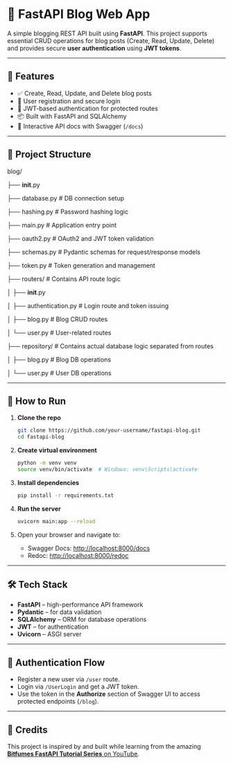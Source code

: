 # 📝 FastAPI Blog Web App

A simple blogging REST API built using **FastAPI**. This project supports essential CRUD operations for blog posts (Create, Read, Update, Delete) and provides secure **user authentication** using **JWT tokens**.

---

## 🚀 Features

* ✅ Create, Read, Update, and Delete blog posts
* 👤 User registration and secure login
* 🔐 JWT-based authentication for protected routes
* 📦 Built with FastAPI and SQLAlchemy
* 🧪 Interactive API docs with Swagger (`/docs`)

---

## 📂 Project Structure

blog/

├── __init__.py

├── database.py             # DB connection setup

├── hashing.py              # Password hashing logic

├── main.py                 # Application entry point

├── oauth2.py               # OAuth2 and JWT token validation

├── schemas.py              # Pydantic schemas for request/response models

├── token.py                # Token generation and management

├── routers/                # Contains API route logic

│       ├── __init__.py

│       ├── authentication.py     # Login route and token issuing

│       ├── blog.py               # Blog CRUD routes

│       └── user.py               # User-related routes

├── repository/               # Contains actual database logic separated from routes

│          ├── blog.py               # Blog DB operations

│          └── user.py               # User DB operations


---

## 📌 How to Run

1. **Clone the repo**

   ```bash
   git clone https://github.com/your-username/fastapi-blog.git
   cd fastapi-blog
   ```

2. **Create virtual environment**

   ```bash
   python -m venv venv
   source venv/bin/activate  # Windows: venv\Scripts\activate
   ```

3. **Install dependencies**

   ```bash
   pip install -r requirements.txt
   ```

4. **Run the server**

   ```bash
   uvicorn main:app --reload
   ```

5. Open your browser and navigate to:

   * Swagger Docs: [http://localhost:8000/docs](http://localhost:8000/docs)
   * Redoc: [http://localhost:8000/redoc](http://localhost:8000/redoc)

---

## 🛠 Tech Stack

* **FastAPI** – high-performance API framework
* **Pydantic** – for data validation
* **SQLAlchemy** – ORM for database operations
* **JWT** – for authentication
* **Uvicorn** – ASGI server

---

## 🔐 Authentication Flow

* Register a new user via `/user` route.
* Login via `/UserLogin` and get a JWT token.
* Use the token in the **Authorize** section of Swagger UI to access protected endpoints (`/blog`).

---

## 🙌 Credits

This project is inspired by and built while learning from the amazing [**Bitfumes FastAPI Tutorial Series** on YouTube](https://www.youtube.com/bitfumes). 


